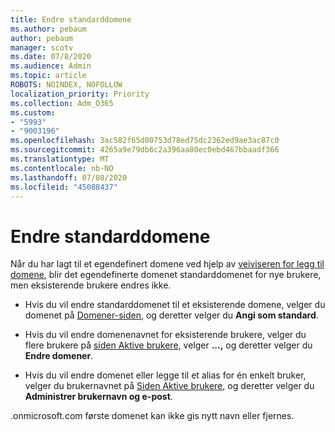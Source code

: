 ```yaml
---
title: Endre standarddomene
ms.author: pebaum
author: pebaum
manager: scotv
ms.date: 07/8/2020
ms.audience: Admin
ms.topic: article
ROBOTS: NOINDEX, NOFOLLOW
localization_priority: Priority
ms.collection: Adm_O365
ms.custom:
- "5993"
- "9003196"
ms.openlocfilehash: 3ac582f65d00753d78ed75dc2362ed9ae3ac87c0
ms.sourcegitcommit: 4265a9e79db6c2a396aa80ec0ebd467bbaadf366
ms.translationtype: MT
ms.contentlocale: nb-NO
ms.lasthandoff: 07/08/2020
ms.locfileid: "45088437"
---
```

# <a name="change-default-domain"></a>Endre standarddomene

Når du har lagt til et egendefinert domene ved hjelp av [veiviseren for legg til domene](https://portal.office.com/adminportal/home#/Domains/Wizard), blir det egendefinerte domenet standarddomenet for nye brukere, men eksisterende brukere endres ikke.

- Hvis du vil endre standarddomenet til et eksisterende domene, velger du domenet på [Domener-siden](https://admin.microsoft.com/Adminportal/Home#/Domains), og deretter velger du **Angi som standard**.

- Hvis du vil endre domenenavnet for eksisterende brukere, velger du flere brukere på [siden Aktive brukere,](https://admin.microsoft.com/Adminportal/Home#/users) velger **...,** og deretter velger du **Endre domener**.

- Hvis du vil endre domenet eller legge til et alias for én enkelt bruker, velger du brukernavnet på [Siden Aktive brukere,](https://admin.microsoft.com/Adminportal/Home#/users) og deretter velger du **Administrer brukernavn og e-post**.

.onmicrosoft.com første domenet kan ikke gis nytt navn eller fjernes.